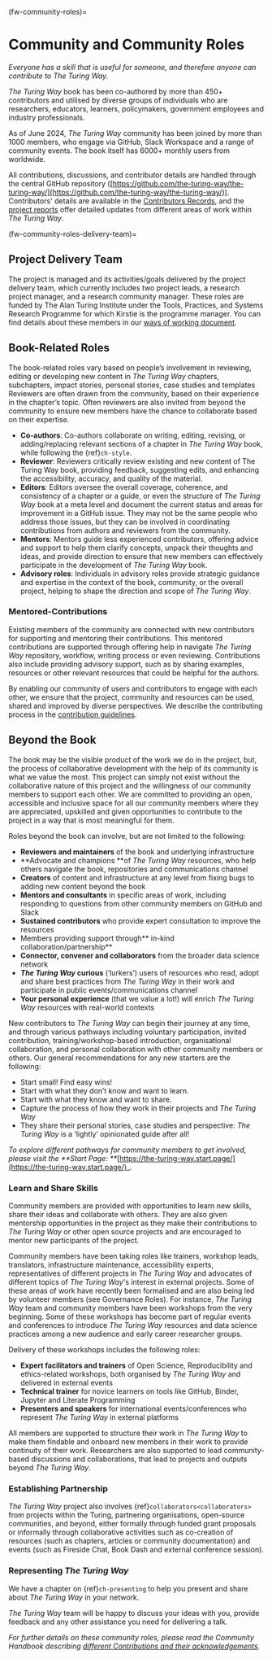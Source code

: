 (fw-community-roles)=
# Community and Community Roles

_Everyone has a skill that is useful for someone, and therefore anyone can contribute to The Turing Way._

_The Turing Way_ book has been co-authored by more than 450+  contributors and utilised by diverse groups of individuals who are researchers, educators, learners, policymakers, government employees and industry professionals.

As of June 2024, _The Turing Way_ community has been joined by more than 1000 members, who engage via GitHub, Slack Workspace and a range of community events.
The book itself has 6000+ monthly users from worldwide.

All contributions, discussions, and contributor details are handled through the central GitHub repository ([https://github.com/the-turing-way/the-turing-way/](https://github.com/the-turing-way/the-turing-way/)). 
Contributors' details are available in the [Contributors Records](https://the-turing-way.netlify.app/afterword/contributors-record.html%C2%A0), and the [project reports](https://github.com/the-turing-way/the-turing-way/tree/main/project_management/quarterly_reports) offer detailed updates from different areas of work within _The Turing Way_.

(fw-community-roles-delivery-team)=
## Project Delivery Team

The project is managed and its activities/goals delivered by the project delivery team, which currently includes two project leads, a research project manager, and a research community manager.
These roles are funded by The Alan Turing Institute under the Tools, Practices, and Systems Research Programme for which Kirstie is the programme manager.
You can find details about these members in our [ways of working document](https://github.com/the-turing-way/the-turing-way/blob/main/ways_of_working.md).

## Book-Related Roles

The book-related roles vary based on people’s involvement in reviewing, editing or developing new content in _The Turing Way_ chapters, subchapters, impact stories, personal stories, case studies and templates
Reviewers are often drawn from the community, based on their experience in the chapter’s topic.
Often reviewers are also invited from beyond the community to ensure new members have the chance to collaborate based on their expertise.

* **Co-authors**: Co-authors collaborate on writing, editing, revising, or adding/replacing relevant sections of a chapter in _The Turing Way_ book, while following the {ref}`ch-style`.
* **Reviewer**: Reviewers critically review existing and new content of The Turing Way book, providing feedback, suggesting edits, and enhancing the accessibility, accuracy, and quality of the material.
* **Editors**: Editors oversee the overall coverage, coherence, and consistency of a chapter or a guide, or even the structure of _The Turing Way_ book at a meta level and document the current status and areas for improvement in a GitHub issue. They may not be the same people who address those issues, but they can be involved in coordinating contributions from authors and reviewers from the community.
* **Mentors**: Mentors guide less experienced contributors, offering advice and support to help them clarify concepts, unpack their thoughts and ideas, and provide direction to ensure that new members can effectively participate in the development of _The Turing Way_ book.
* **Advisory roles**: Individuals in advisory roles provide strategic guidance and expertise in the context of the book, community, or the overall project, helping to shape the direction and scope of _The Turing Way_.

### Mentored-Contributions

Existing members of the community are connected with new contributors for supporting and mentoring their contributions.
This mentored contributions are supported through offering help in navigate _The Turing Way_ repository, workflow, writing process or even reviewing. 
Contributions also include providing advisory support, such as by sharing examples, resources or other relevant resources that could be helpful for the authors.

By enabling our community of users and contributors to engage with each other, we ensure that the project, community and resources can be used, shared and improved by diverse perspectives.
We describe the contributing process in the [contribution guidelines](https://github.com/the-turing-way/the-turing-way/blob/master/CONTRIBUTING.md).

## Beyond the Book

The book may be the visible product of the work we do in the project, but, the process of collaborative development with the help of its community is what we value the most.
This project can simply not exist without the collaborative nature of this project and the willingness of our community members to support each other.
We are committed to providing an open, accessible and inclusive space for all our community members where they are appreciated, upskilled and given opportunities to contribute to the project in a way that is most meaningful for them.

Roles beyond the book can involve, but are not limited to the following:

* **Reviewers and maintainers** of the book and underlying infrastructure
* **Advocate and champions **of _The Turing Way_ resources, who help others navigate the book, repositories and communications channel
* **Creators** of content and infrastructure at any level from fixing bugs to adding new content beyond the book
* **Mentors and consultants** in specific areas of work, including responding to questions from other community members on GitHub and Slack
* **Sustained contributors** who provide expert consultation to improve the resources
* Members providing support through** in-kind collaboration/partnership**
* **Connector, convener and collaborators** from the broader data science network
* **_The Turing Way_ curious** (‘lurkers’) users of resources who read, adopt and share best practices from _The Turing Way_ in their work and participate in public events/communications channel
* **Your personal experience** (that we value a lot!) will enrich _The Turing Way_ resources with real-world contexts

New contributors to _The Turing Way_ can begin their journey at any time, and through various pathways including voluntary participation, invited contribution, training/workshop-based introduction, organisational collaboration, and personal collaboration with other community members or others.
Our general recommendations for any new starters are the following:

* Start small! Find easy wins!
* Start with what they don’t know and want to learn.
* Start with what they know and want to share.
* Capture the process of how they work in their projects and _The Turing Way_
* They share their personal stories, case studies and perspective: _The Turing Way_ is a ‘lightly’ opinionated guide after all!

_To explore different pathways for community members to get involved, please visit the **Start Page: **_[https://the-turing-way.start.page/](https://the-turing-way.start.page/)_.

### Learn and Share Skills

Community members are provided with opportunities to learn new skills, share their ideas and collaborate with others. 
They are also given mentorship opportunities in the project as they make their contributions to _The Turing Way_ or other open source projects and are encouraged to mentor new participants of the project. 

Community members have been taking roles like trainers, workshop leads, translators, infrastructure maintenance, accessibility experts, representatives of different projects in _The Turing Way_ and advocates of different topics of _The Turing Way_'s interest in external projects.
Some of these areas of work have recently been formalised and are also being led by volunteer members (see Governance Roles).
For instance, _The Turing Way_ team and community members have been workshops from the very beginning.
Some of these workshops has become part of regular events and conferences to introduce _The Turing Way_ resources and data science practices among a new audience and early career researcher groups. 

Delivery of these workshops includes the following roles:

* **Expert facilitators and trainers** of Open Science, Reproducibility and ethics-related workshops, both organised by _The Turing Way_ and delivered in external events
* **Technical trainer** for novice learners on tools like GitHub, Binder, Jupyter and Literate Programming 
* **Presenters and speakers** for international events/conferences who represent _The Turing Way_ in external platforms

All members are supported to structure their work in _The Turing Way_ to make them findable and onboard new members in their work to provide continuity of their work.
Researchers are also supported to lead community-based discussions and collaborations, that lead to projects and outputs beyond _The Turing Way_.

### Establishing Partnership

_The Turing Way_ project also involves {ref}`collaborators<collaborators>` from projects within the Turing, partnering organisations, open-source communities, and beyond, either formally through funded grant proposals or informally through collaborative activities such as co-creation of resources (such as chapters, articles or community documentation) and events (such as Fireside Chat, Book Dash and external conference session).

### Representing _The Turing Way_

We have a chapter on {ref}`ch-presenting` to help you present and share about _The Turing Way_ in your network.

_The Turing Way_ team will be happy to discuss your ideas with you, provide feedback and any other assistance you need for delivering a talk.

_For further details on these community roles, please read the Community Handbook describing [different Contributions and their acknowledgements](https://the-turing-way.netlify.app/community-handbook/acknowledgement/acknowledgement-examples.html)._